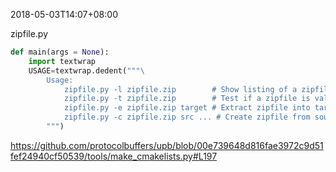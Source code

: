 2018-05-03T14:07+08:00

zipfile.py
```python
def main(args = None):
    import textwrap
    USAGE=textwrap.dedent("""\
        Usage:
            zipfile.py -l zipfile.zip        # Show listing of a zipfile
            zipfile.py -t zipfile.zip        # Test if a zipfile is valid
            zipfile.py -e zipfile.zip target # Extract zipfile into target dir
            zipfile.py -c zipfile.zip src ... # Create zipfile from sources
        """)
```

https://github.com/protocolbuffers/upb/blob/00e739648d816fae3972c9d51fef24940cf50539/tools/make_cmakelists.py#L197
